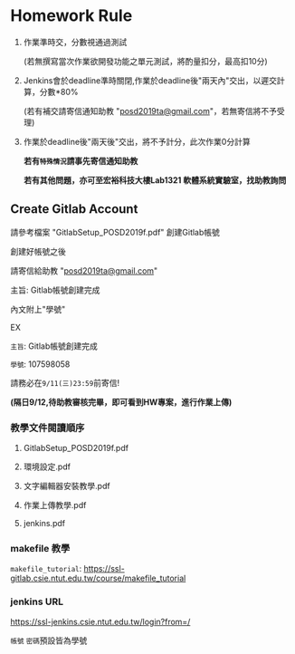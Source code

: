 # Homework Rule

1. 作業準時交，分數視通過測試

   (若無撰寫當次作業欲開發功能之單元測試，將酌量扣分，最高扣10分)

2. Jenkins會於deadline準時關閉,作業於deadline後"兩天內"交出，以遲交計算，分數*80%

    (若有補交請寄信通知助教 "posd2019ta@gmail.com"，若無寄信將不予受理)

3. 作業於deadline後"兩天後"交出，將不予計分，此次作業0分計算

    **若有`特殊情況`請事先寄信通知助教** 
    
    **若有其他問題，亦可至宏裕科技大樓Lab1321 軟體系統實驗室，找助教詢問**

## Create Gitlab Account
請參考檔案 "GitlabSetup_POSD2019f.pdf" 
創建Gitlab帳號

創建好帳號之後

請寄信給助教
 "posd2019ta@gmail.com"
 
主旨: Gitlab帳號創建完成 
 
內文附上"學號" 

EX 

`主旨`: Gitlab帳號創建完成

`學號`: 107598058  

請務必在`9/11(三)23:59`前寄信!

**(隔日9/12,待助教審核完畢，即可看到HW專案，進行作業上傳)**

### 教學文件閱讀順序
1. GitlabSetup_POSD2019f.pdf 

2. 環境設定.pdf

3. 文字編輯器安裝教學.pdf 

4. 作業上傳教學.pdf 

5. jenkins.pdf

### makefile 教學 ###
`makefile_tutorial`: https://ssl-gitlab.csie.ntut.edu.tw/course/makefile_tutorial

### jenkins URL ###
https://ssl-jenkins.csie.ntut.edu.tw/login?from=/

`帳號` `密碼`預設皆為學號